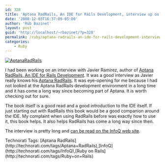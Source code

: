 ```yaml
---
id: 328
title: 'Aptana RadRails, An IDE for Rails Development, interview up on InfoQ'
date: '2008-12-03T16:37:09-05:00'
author: 'Rob Bazinet'
layout: post
guid: 'http://localhost/~rbazinet/?p=328'
permalink: /ruby/aptana-radrails-an-ide-for-rails-development-interview-up-on-infoq/
categories:
    - Ruby
---
```


[![AptanaRadRails](https://accidentaltechnologist.com/files/media/image/WindowsLiveWriter/AptanaRadRailsAnIDEforRailsDevelopmentin_E77E/AptanaRadRails_thumb.png "AptanaRadRails")](https://accidentaltechnologist.com/files/media/image/WindowsLiveWriter/AptanaRadRailsAnIDEforRailsDevelopmentin_E77E/AptanaRadRails_2.png)

I had been working on an interview with Javier Ramirez, author of [Aptana RadRails, An IDE for Rails Development](http://www.packtpub.com/aptana-rapid-rails-development/book). It was a good interview as Javier really knows his [Aptana RadRails](http://www.aptana.com/rails/). It was eye-opening for me because I had not looked at the Aptana RadRails development environment in a long time and it has come a long way since becoming part of Aptana. It is worth checking out for sure.

The book itself is a good read and a good introduction to the IDE itself. If just starting out with RadRails this book would be a good companion around the IDE. My complaint when using RadRails before was exactly how to use it, this book helps. It also helps RadRails has come a long way since then.

The interview is pretty long and [can be read on the InfoQ web site](http://www.infoq.com/articles/javier-ramirez-interview).

<div class="wlWriterEditableSmartContent" id="scid:0767317B-992E-4b12-91E0-4F059A8CECA8:2fef3124-ee22-41dc-adb5-cc2d44f0a427" style="padding-right: 0px; display: inline; padding-left: 0px; float: none; padding-bottom: 0px; margin: 0px; padding-top: 0px">Technorati Tags: [Aptana RadRails](http://technorati.com/tags/Aptana+RadRails),[InfoQ](http://technorati.com/tags/InfoQ),[Ruby on Rails](http://technorati.com/tags/Ruby+on+Rails)</div>
